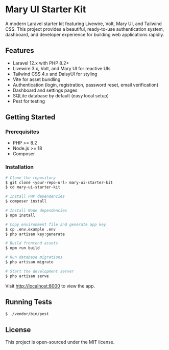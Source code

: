 # Mary UI Starter Kit

A modern Laravel starter kit featuring Livewire, Volt, Mary UI, and Tailwind CSS. This project provides a beautiful, ready-to-use authentication system, dashboard, and developer experience for building web applications rapidly.

## Features

- Laravel 12.x with PHP 8.2+
- Livewire 3.x, Volt, and Mary UI for reactive UIs
- Tailwind CSS 4.x and DaisyUI for styling
- Vite for asset bundling
- Authentication (login, registration, password reset, email verification)
- Dashboard and settings pages
- SQLite database by default (easy local setup)
- Pest for testing

## Getting Started

### Prerequisites
- PHP >= 8.2
- Node.js >= 18
- Composer

### Installation

```bash
# Clone the repository
$ git clone <your-repo-url> mary-ui-starter-kit
$ cd mary-ui-starter-kit

# Install PHP dependencies
$ composer install

# Install Node dependencies
$ npm install

# Copy environment file and generate app key
$ cp .env.example .env
$ php artisan key:generate

# Build frontend assets
$ npm run build

# Run database migrations
$ php artisan migrate

# Start the development server
$ php artisan serve
```

Visit [http://localhost:8000](http://localhost:8000) to view the app.

## Running Tests

```bash
$ ./vendor/bin/pest
```

## License

This project is open-sourced under the MIT license.
